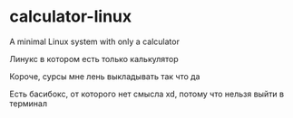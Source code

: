 # calculator-linux
A minimal Linux system with only a calculator

Линукс в котором есть только калькулятор

Короче, сурсы мне лень выкладывать так что да

Есть басибокс, от которого нет смысла xd, потому что нельзя выйти в терминал
